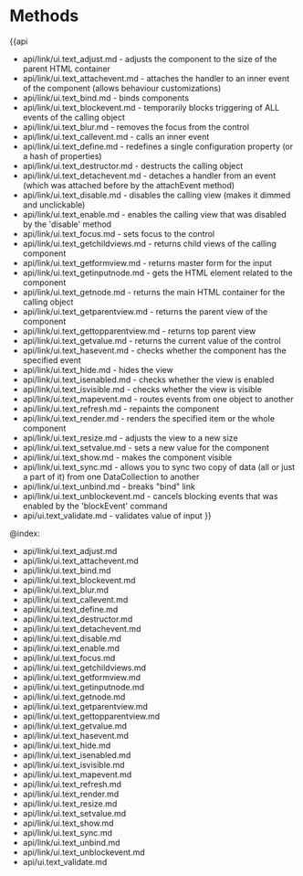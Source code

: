 Methods
=======

{{api
- api/link/ui.text_adjust.md - adjusts the component to the size of the parent HTML container
- api/link/ui.text_attachevent.md - attaches the handler to an inner event of the component (allows behaviour customizations)
- api/link/ui.text_bind.md - binds components
- api/link/ui.text_blockevent.md - temporarily blocks triggering of ALL events of the calling object
- api/link/ui.text_blur.md - removes the focus from the control
- api/link/ui.text_callevent.md - calls an inner event
- api/link/ui.text_define.md - redefines a single configuration property (or a hash of properties)
- api/link/ui.text_destructor.md - destructs the calling object
- api/link/ui.text_detachevent.md - detaches a handler from an event (which was attached before by the attachEvent method)
- api/link/ui.text_disable.md - disables the calling view (makes it dimmed and unclickable)
- api/link/ui.text_enable.md - enables the calling view that was disabled by the 'disable' method
- api/link/ui.text_focus.md - sets focus to the control
- api/link/ui.text_getchildviews.md - returns child views of the calling component
- api/link/ui.text_getformview.md - returns master form for the input
- api/link/ui.text_getinputnode.md - gets the HTML element related to the component
- api/link/ui.text_getnode.md - returns the main HTML container for the calling object
- api/link/ui.text_getparentview.md - returns the parent view of the component
- api/link/ui.text_gettopparentview.md - returns top parent view
- api/link/ui.text_getvalue.md - returns the current value of the control
- api/link/ui.text_hasevent.md - checks whether the component has the specified event
- api/link/ui.text_hide.md - hides the view
- api/link/ui.text_isenabled.md - checks whether the view is enabled
- api/link/ui.text_isvisible.md - checks whether the view is visible
- api/link/ui.text_mapevent.md - routes events from one object to another
- api/link/ui.text_refresh.md - repaints the component
- api/link/ui.text_render.md - renders the specified item or the whole component
- api/link/ui.text_resize.md - adjusts the view to a new size
- api/link/ui.text_setvalue.md - sets a new value for the component
- api/link/ui.text_show.md - makes the component visible
- api/link/ui.text_sync.md - allows you to sync two copy of data (all or just a part of it) from one DataCollection to another
- api/link/ui.text_unbind.md - breaks "bind" link
- api/link/ui.text_unblockevent.md - cancels blocking events that was enabled by the 'blockEvent' command
- api/ui.text_validate.md - validates value of input
}}

@index:
- api/link/ui.text_adjust.md
- api/link/ui.text_attachevent.md
- api/link/ui.text_bind.md
- api/link/ui.text_blockevent.md
- api/link/ui.text_blur.md
- api/link/ui.text_callevent.md
- api/link/ui.text_define.md
- api/link/ui.text_destructor.md
- api/link/ui.text_detachevent.md
- api/link/ui.text_disable.md
- api/link/ui.text_enable.md
- api/link/ui.text_focus.md
- api/link/ui.text_getchildviews.md
- api/link/ui.text_getformview.md
- api/link/ui.text_getinputnode.md
- api/link/ui.text_getnode.md
- api/link/ui.text_getparentview.md
- api/link/ui.text_gettopparentview.md
- api/link/ui.text_getvalue.md
- api/link/ui.text_hasevent.md
- api/link/ui.text_hide.md
- api/link/ui.text_isenabled.md
- api/link/ui.text_isvisible.md
- api/link/ui.text_mapevent.md
- api/link/ui.text_refresh.md
- api/link/ui.text_render.md
- api/link/ui.text_resize.md
- api/link/ui.text_setvalue.md
- api/link/ui.text_show.md
- api/link/ui.text_sync.md
- api/link/ui.text_unbind.md
- api/link/ui.text_unblockevent.md
- api/ui.text_validate.md


